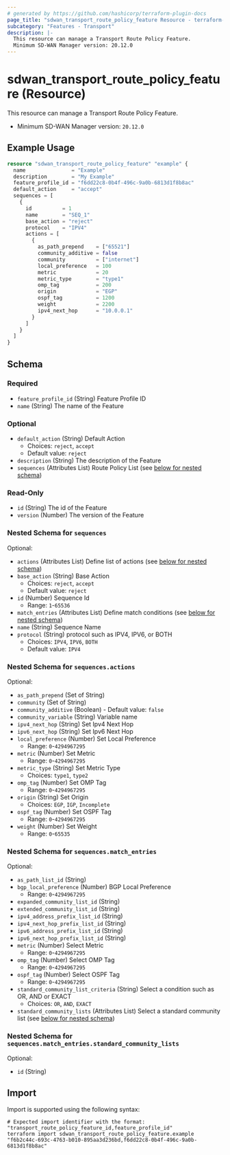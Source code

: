```yaml
---
# generated by https://github.com/hashicorp/terraform-plugin-docs
page_title: "sdwan_transport_route_policy_feature Resource - terraform-provider-sdwan"
subcategory: "Features - Transport"
description: |-
  This resource can manage a Transport Route Policy Feature.
  Minimum SD-WAN Manager version: 20.12.0
---
```


# sdwan_transport_route_policy_feature (Resource)

This resource can manage a Transport Route Policy Feature.
  - Minimum SD-WAN Manager version: `20.12.0`

## Example Usage

```terraform
resource "sdwan_transport_route_policy_feature" "example" {
  name               = "Example"
  description        = "My Example"
  feature_profile_id = "f6dd22c8-0b4f-496c-9a0b-6813d1f8b8ac"
  default_action     = "accept"
  sequences = [
    {
      id          = 1
      name        = "SEQ_1"
      base_action = "reject"
      protocol    = "IPV4"
      actions = [
        {
          as_path_prepend    = ["65521"]
          community_additive = false
          community          = ["internet"]
          local_preference   = 100
          metric             = 20
          metric_type        = "type1"
          omp_tag            = 200
          origin             = "EGP"
          ospf_tag           = 1200
          weight             = 2200
          ipv4_next_hop      = "10.0.0.1"
        }
      ]
    }
  ]
}
```

<!-- schema generated by tfplugindocs -->
## Schema

### Required

- `feature_profile_id` (String) Feature Profile ID
- `name` (String) The name of the Feature

### Optional

- `default_action` (String) Default Action
  - Choices: `reject`, `accept`
  - Default value: `reject`
- `description` (String) The description of the Feature
- `sequences` (Attributes List) Route Policy List (see [below for nested schema](#nestedatt--sequences))

### Read-Only

- `id` (String) The id of the Feature
- `version` (Number) The version of the Feature

<a id="nestedatt--sequences"></a>
### Nested Schema for `sequences`

Optional:

- `actions` (Attributes List) Define list of actions (see [below for nested schema](#nestedatt--sequences--actions))
- `base_action` (String) Base Action
  - Choices: `reject`, `accept`
  - Default value: `reject`
- `id` (Number) Sequence Id
  - Range: `1`-`65536`
- `match_entries` (Attributes List) Define match conditions (see [below for nested schema](#nestedatt--sequences--match_entries))
- `name` (String) Sequence Name
- `protocol` (String) protocol such as IPV4, IPV6, or BOTH
  - Choices: `IPV4`, `IPV6`, `BOTH`
  - Default value: `IPV4`

<a id="nestedatt--sequences--actions"></a>
### Nested Schema for `sequences.actions`

Optional:

- `as_path_prepend` (Set of String)
- `community` (Set of String)
- `community_additive` (Boolean) - Default value: `false`
- `community_variable` (String) Variable name
- `ipv4_next_hop` (String) Set Ipv4 Next Hop
- `ipv6_next_hop` (String) Set Ipv6 Next Hop
- `local_preference` (Number) Set Local Preference
  - Range: `0`-`4294967295`
- `metric` (Number) Set Metric
  - Range: `0`-`4294967295`
- `metric_type` (String) Set Metric Type
  - Choices: `type1`, `type2`
- `omp_tag` (Number) Set OMP Tag
  - Range: `0`-`4294967295`
- `origin` (String) Set Origin
  - Choices: `EGP`, `IGP`, `Incomplete`
- `ospf_tag` (Number) Set OSPF Tag
  - Range: `0`-`4294967295`
- `weight` (Number) Set Weight
  - Range: `0`-`65535`


<a id="nestedatt--sequences--match_entries"></a>
### Nested Schema for `sequences.match_entries`

Optional:

- `as_path_list_id` (String)
- `bgp_local_preference` (Number) BGP Local Preference
  - Range: `0`-`4294967295`
- `expanded_community_list_id` (String)
- `extended_community_list_id` (String)
- `ipv4_address_prefix_list_id` (String)
- `ipv4_next_hop_prefix_list_id` (String)
- `ipv6_address_prefix_list_id` (String)
- `ipv6_next_hop_prefix_list_id` (String)
- `metric` (Number) Select Metric
  - Range: `0`-`4294967295`
- `omp_tag` (Number) Select OMP Tag
  - Range: `0`-`4294967295`
- `ospf_tag` (Number) Select OSPF Tag
  - Range: `0`-`4294967295`
- `standard_community_list_criteria` (String) Select a condition such as OR, AND or EXACT
  - Choices: `OR`, `AND`, `EXACT`
- `standard_community_lists` (Attributes List) Select a standard community list (see [below for nested schema](#nestedatt--sequences--match_entries--standard_community_lists))

<a id="nestedatt--sequences--match_entries--standard_community_lists"></a>
### Nested Schema for `sequences.match_entries.standard_community_lists`

Optional:

- `id` (String)

## Import

Import is supported using the following syntax:

```shell
# Expected import identifier with the format: "transport_route_policy_feature_id,feature_profile_id"
terraform import sdwan_transport_route_policy_feature.example "f6b2c44c-693c-4763-b010-895aa3d236bd,f6dd22c8-0b4f-496c-9a0b-6813d1f8b8ac"
```
